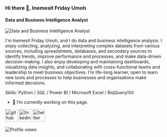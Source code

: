 ### Hi there 👋, Inemesit Friday Umoh
#### Data and Business Intelligence Analyst
![Data and Business Intelligence Analyst](https://github.com/InemesitUmoh/InemesitUmoh/commit/12cdd12dc600efec49a5c96f5add173b9debb658)

I'm Inemesit Friday Umoh, and I do data and business intelligence analysis. I enjoy collecting, analyzing, and interpreting complex datasets from various sources, including spreadsheets, databases, and secondary sources to identify trends, improve performance and processes, and make data-driven decision-making. I also enjoy developing and maintaining dashboards, visualizing data insights, and collaborating with cross-functional teams and leadership to meet business objectives. I'm life-long learner, open to learn new tools and processes to help businesses and organisations make informed decisions.

Skills: Python / SQL / Power BI / Microsoft Excel / BiqQuery/Git

- 🔭 I’m currently working on this page. 

[<img src='https://cdn.jsdelivr.net/npm/simple-icons@3.0.1/icons/github.svg' alt='github' height='40'>](https://github.com/InemesitUmoh)  [<img src='https://cdn.jsdelivr.net/npm/simple-icons@3.0.1/icons/linkedin.svg' alt='linkedin' height='40'>](https://www.linkedin.com/in/inemesitumoh/)  [<img src='https://cdn.jsdelivr.net/npm/simple-icons@3.0.1/icons/twitter.svg' alt='twitter' height='40'>](https://twitter.com/InemesitUmoh95)  

![Profile views](https://gpvc.arturio.dev/InemesitUmoh)  













<!--
**InemesitUmoh/InemesitUmoh** is a ✨ _special_ ✨ repository because its `README.md` (this file) appears on your GitHub profile.

Here are some ideas to get you started:

- 🔭 I’m currently working on ...
- 🌱 I’m currently learning ...
- 👯 I’m looking to collaborate on ...
- 🤔 I’m looking for help with ...
- 💬 Ask me about ...
- 📫 How to reach me: ...
- 😄 Pronouns: ...
- ⚡ Fun fact: ...
-->
